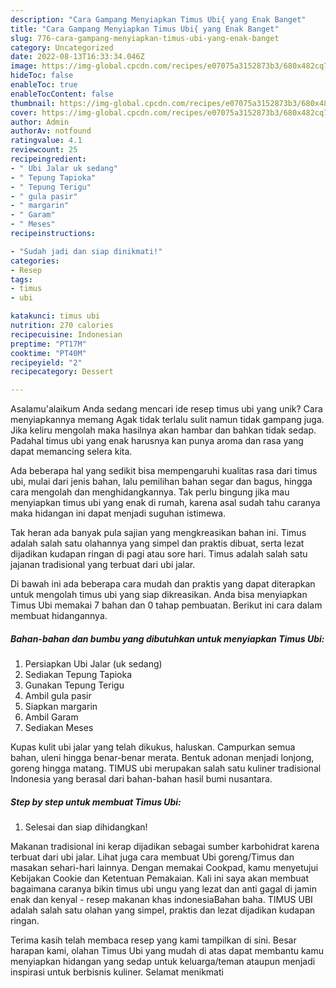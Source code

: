 ```yaml
---
description: "Cara Gampang Menyiapkan Timus Ubi{ yang Enak Banget"
title: "Cara Gampang Menyiapkan Timus Ubi{ yang Enak Banget"
slug: 776-cara-gampang-menyiapkan-timus-ubi-yang-enak-banget
category: Uncategorized
date: 2022-08-13T16:33:34.046Z
image: https://img-global.cpcdn.com/recipes/e07075a3152873b3/680x482cq70/timus-ubi-foto-resep-utama.jpg
hideToc: false
enableToc: true
enableTocContent: false
thumbnail: https://img-global.cpcdn.com/recipes/e07075a3152873b3/680x482cq70/timus-ubi-foto-resep-utama.jpg
cover: https://img-global.cpcdn.com/recipes/e07075a3152873b3/680x482cq70/timus-ubi-foto-resep-utama.jpg
author: Admin
authorAv: notfound
ratingvalue: 4.1
reviewcount: 25
recipeingredient:
- " Ubi Jalar uk sedang"
- " Tepung Tapioka"
- " Tepung Terigu"
- " gula pasir"
- " margarin"
- " Garam"
- " Meses"
recipeinstructions:

- "Sudah jadi dan siap dinikmati!"
categories:
- Resep
tags:
- timus
- ubi

katakunci: timus ubi 
nutrition: 270 calories
recipecuisine: Indonesian
preptime: "PT17M"
cooktime: "PT40M"
recipeyield: "2"
recipecategory: Dessert

---
```



Asalamu'alaikum Anda sedang mencari ide resep timus ubi yang unik? Cara menyiapkannya memang Agak tidak terlalu sulit namun tidak gampang juga. Jika keliru mengolah maka hasilnya akan hambar dan bahkan tidak sedap. Padahal timus ubi yang enak harusnya kan punya aroma dan rasa yang dapat memancing selera kita.


Ada beberapa hal yang sedikit bisa mempengaruhi kualitas rasa dari timus ubi, mulai dari jenis bahan, lalu pemilihan bahan segar dan bagus, hingga cara mengolah dan menghidangkannya. Tak perlu bingung jika mau menyiapkan timus ubi yang enak di rumah, karena asal sudah tahu caranya maka hidangan ini dapat menjadi suguhan istimewa.

Tak heran ada banyak pula sajian yang mengkreasikan bahan ini. Timus adalah salah satu olahannya yang simpel dan praktis dibuat, serta lezat dijadikan kudapan ringan di pagi atau sore hari. Timus adalah salah satu jajanan tradisional yang terbuat dari ubi jalar.


Di bawah ini ada beberapa cara mudah dan praktis yang dapat diterapkan untuk mengolah timus ubi yang siap dikreasikan. Anda bisa menyiapkan Timus Ubi memakai 7 bahan dan 0 tahap pembuatan. Berikut ini cara dalam membuat hidangannya.

<!--inarticleads1-->

##### Bahan-bahan dan bumbu yang dibutuhkan untuk menyiapkan Timus Ubi:

1. Persiapkan  Ubi Jalar (uk sedang)
1. Sediakan  Tepung Tapioka
1. Gunakan  Tepung Terigu
1. Ambil  gula pasir
1. Siapkan  margarin
1. Ambil  Garam
1. Sediakan  Meses


Kupas kulit ubi jalar yang telah dikukus, haluskan. Campurkan semua bahan, uleni hingga benar-benar merata. Bentuk adonan menjadi lonjong, goreng hingga matang. TIMUS ubi merupakan salah satu kuliner tradisional Indonesia yang berasal dari bahan-bahan hasil bumi nusantara. 

<!--inarticleads2-->

##### Step by step untuk membuat Timus Ubi:


1. Selesai dan siap dihidangkan!

Makanan tradisional ini kerap dijadikan sebagai sumber karbohidrat karena terbuat dari ubi jalar. Lihat juga cara membuat Ubi goreng/Timus dan masakan sehari-hari lainnya. Dengan memakai Cookpad, kamu menyetujui Kebijakan Cookie dan Ketentuan Pemakaian. Kali ini saya akan membuat bagaimana caranya bikin timus ubi ungu yang lezat dan anti gagal di jamin enak dan kenyal - resep makanan khas indonesiaBahan baha. TIMUS UBI adalah salah satu olahan yang simpel, praktis dan lezat dijadikan kudapan ringan. 

Terima kasih telah membaca resep yang kami tampilkan di sini. Besar harapan kami, olahan Timus Ubi yang mudah di atas dapat membantu kamu menyiapkan hidangan yang sedap untuk keluarga/teman ataupun menjadi inspirasi untuk berbisnis kuliner. Selamat menikmati
